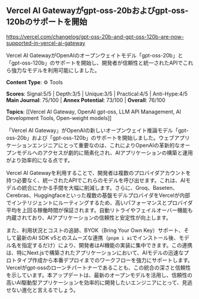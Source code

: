 ## Vercel AI Gatewayがgpt-oss-20bおよびgpt-oss-120bのサポートを開始

https://vercel.com/changelog/gpt-oss-20b-and-gpt-oss-120b-are-now-supported-in-vercel-ai-gateway

Vercel AI GatewayがOpenAIのオープンウェイトモデル「gpt-oss-20b」と「gpt-oss-120b」のサポートを開始し、開発者が信頼性と統一されたAPIでこれら強力なモデルを利用可能にしました。

**Content Type**: ⚙️ Tools

**Scores**: Signal:5/5 | Depth:3/5 | Unique:3/5 | Practical:4/5 | Anti-Hype:4/5
**Main Journal**: 75/100 | **Annex Potential**: 73/100 | **Overall**: 76/100

**Topics**: [[Vercel AI Gateway, OpenAI gpt-oss, LLM API Management, AI Development Tools, Open-weight models]]

「Vercel AI Gateway」がOpenAIの新しいオープンウェイト推論モデル「gpt-oss-20b」および「gpt-oss-120b」のサポートを開始しました。ウェブアプリケーションエンジニアにとって重要なのは、これによりOpenAIの革新的なオープンモデルへのアクセスが劇的に簡素化され、AIアプリケーションの構築と運用がより効率的になる点です。

Vercel AI Gatewayを利用することで、開発者は複数のプロバイダアカウントを持つ必要なく、統一されたAPIでこれらのモデルを呼び出せます。これは、AIモデルの統合にかかる手間を大幅に削減します。さらに、Groq、Baseten、Cerebras、Huggingfaceといった複数の基盤モデルプロバイダをVercelが内部でインテリジェントにルーティングするため、高いパフォーマンスとプロバイダ平均を上回る稼働時間が保証されます。自動リトライやフェイルオーバー機能も内蔵されており、AIアプリケーションの信頼性と安定性が向上します。

また、利用状況とコストの追跡、BYOK（Bring Your Own Key）サポート、そして最新のAI SDK v5とのスムーズな連携（`pnpm i ai`でインストール後、モデル名を指定するだけ）により、開発者はAI機能の実装に集中できます。この連携は、特にNext.jsで構築されたアプリケーションにおいて、AIモデルの迅速なプロトタイプ作成から本番デプロイまでのワークフローを強力にサポートします。Vercelがgpt-ossのローンチパートナーであることも、この統合の深さと信頼性を示しています。本アップデートは、最新のオープンモデルを活用し、信頼性の高いAI駆動型アプリケーションを効率的に開発したいエンジニアにとって、見逃せない進化と言えるでしょう。